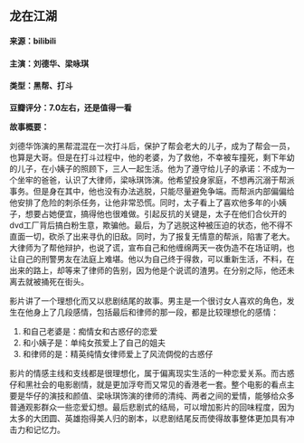 ## 龙在江湖



#### 来源：bilibili 

#### 主演：刘德华、梁咏琪

#### 类型：黑帮、打斗

**豆瓣评分：7.0左右，还是值得一看**

**故事概要：**

​		刘德华饰演的黑帮混混在一次打斗后，保护了帮会老大的儿子，成为了帮会一员，也算是大哥。但是在打斗过程中，他的老婆，为了救他，不幸被车撞死，剩下年幼的儿子，在小姨子的照顾下，三人一起生活。他为了遵守给儿子的承诺：不成为一个坐牢的爸爸，认识了大律师，梁咏琪饰演。他希望投身家庭，不想再沉溺于帮派事务。但是身在其中，他也没有办法逃脱，只能尽量避免争端。而帮派内部偏偏给他安排了危险的刺杀任务，让他非常恐慌。同时，太子看上了喜欢他多年的小姨子，想要占她便宜，搞得他也很难做。引起反抗的关键是，太子在他们合伙开的dvd工厂背后搞白粉生意，欺骗他。最后，为了逃脱这种被压迫的状态，他不得不直面一切，砍杀了出来寻仇的旧敌。同时，为了报复无情意的帮派，陷害了老大。大律师为了帮他辩护，也说了谎，宣布自己和他缠绵两天一夜伪造不在场证明，也让自己的刑警男友在法庭上难堪。他以为自己终于得救，可以重新生活，不料，在出来的路上，却等来了律师的告别，因为他是个说谎的渣男。在分别之际，他还未离去就被捅死在街头。

​		影片讲了一个理想化而又以悲剧结尾的故事。男主是一个很讨女人喜欢的角色，发生在他身上了几段感情，包括最后和律师的那一段，都是比较理想化的感情：

1. 和自己老婆是：痴情女和古惑仔的恋爱
2. 和小姨子是：单纯女孩爱上了自己的姐夫
3. 和律师的是：精英纯情女律师爱上了风流倜傥的古惑仔

​         影片的情感主线和支线都是很理想化，属于偏离现实生活的一种恋爱关系。而古惑仔和黑社会的电影剧情，就是更加浮夸而又常见的香港老一套。整个电影的看点主要是华仔的演技和颜值、梁咏琪饰演的律师的清纯、两者之间的爱情，能够给众多普通观影群众一些恋爱幻想。最后悲剧式的结局，可以增加影片的回味程度，因为太多的大团圆、英雄抱得美人归的剧本，以悲剧结尾反而使得故事整体更加具有冲击力和记忆力。









